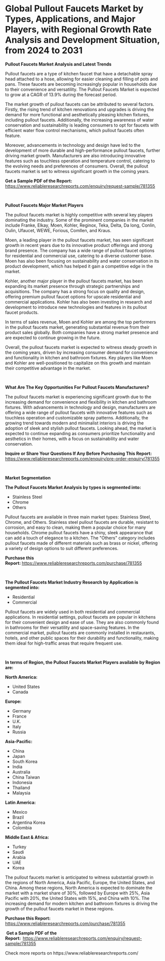 <p><h1>Global Pullout Faucets Market by Types, Applications, and Major Players, with Regional Growth Rate Analysis and Development Situation, from 2024 to 2031</h1></p><p><strong>Pullout Faucets Market Analysis and Latest Trends</strong></p>
<p><p>Pullout faucets are a type of kitchen faucet that have a detachable spray head attached to a hose, allowing for easier cleaning and filling of pots and pans. These faucets are becoming increasingly popular in households due to their convenience and versatility. The Pullout Faucets Market is expected to grow at a CAGR of 13.9% during the forecast period.</p><p>The market growth of pullout faucets can be attributed to several factors. Firstly, the rising trend of kitchen renovations and upgrades is driving the demand for more functional and aesthetically pleasing kitchen fixtures, including pullout faucets. Additionally, the increasing awareness of water conservation and sustainability is leading consumers to opt for faucets with efficient water flow control mechanisms, which pullout faucets often feature.</p><p>Moreover, advancements in technology and design have led to the development of more durable and high-performance pullout faucets, further driving market growth. Manufacturers are also introducing innovative features such as touchless operation and temperature control, catering to the evolving needs and preferences of consumers. Overall, the pullout faucets market is set to witness significant growth in the coming years.</p></p>
<p><strong>Get a Sample PDF of the Report:&nbsp;</strong> <a href="https://www.reliableresearchreports.com/enquiry/request-sample/781355">https://www.reliableresearchreports.com/enquiry/request-sample/781355</a></p>
<p>&nbsp;</p>
<p><strong>Pullout Faucets Major Market Players</strong></p>
<p><p>The pullout faucets market is highly competitive with several key players dominating the industry. Some of the prominent companies in the market include Franke, Elkay, Moen, Kohler, Reginox, Teka, Delta, Da long, Conlin, Oulin, Ufaucet, WEWE, Forious, Comllen, and Kraus.</p><p>Moen, a leading player in the pullout faucets market, has seen significant growth in recent years due to its innovative product offerings and strong brand presence. The company has a wide range of pullout faucet options for residential and commercial use, catering to a diverse customer base. Moen has also been focusing on sustainability and water conservation in its product development, which has helped it gain a competitive edge in the market.</p><p>Kohler, another major player in the pullout faucets market, has been expanding its market presence through strategic partnerships and acquisitions. The company has a strong focus on quality and design, offering premium pullout faucet options for upscale residential and commercial applications. Kohler has also been investing in research and development to introduce new technologies and features in its pullout faucet products.</p><p>In terms of sales revenue, Moen and Kohler are among the top performers in the pullout faucets market, generating substantial revenue from their product sales globally. Both companies have a strong market presence and are expected to continue growing in the future.</p><p>Overall, the pullout faucets market is expected to witness steady growth in the coming years, driven by increasing consumer demand for convenience and functionality in kitchen and bathroom fixtures. Key players like Moen and Kohler are well-positioned to capitalize on this growth and maintain their competitive advantage in the market.</p></p>
<p>&nbsp;</p>
<p><strong>What Are The Key Opportunities For Pullout Faucets Manufacturers?</strong></p>
<p><p>The pullout faucets market is experiencing significant growth due to the increasing demand for convenience and flexibility in kitchen and bathroom fixtures. With advancements in technology and design, manufacturers are offering a wide range of pullout faucets with innovative features such as touchless operation and customizable spray patterns. Additionally, the growing trend towards modern and minimalist interiors is driving the adoption of sleek and stylish pullout faucets. Looking ahead, the market is expected to continue expanding as consumers prioritize functionality and aesthetics in their homes, with a focus on sustainability and water conservation.</p></p>
<p><strong>Inquire or Share Your Questions If Any Before Purchasing This Report:</strong> <a href="https://www.reliableresearchreports.com/enquiry/pre-order-enquiry/781355">https://www.reliableresearchreports.com/enquiry/pre-order-enquiry/781355</a></p>
<p>&nbsp;</p>
<p><strong>Market Segmentation</strong></p>
<p><strong>The Pullout Faucets Market Analysis by types is segmented into:</strong></p>
<p><ul><li>Stainless Steel</li><li>Chrome</li><li>Others</li></ul></p>
<p><p>Pullout faucets are available in three main market types: Stainless Steel, Chrome, and Others. Stainless steel pullout faucets are durable, resistant to corrosion, and easy to clean, making them a popular choice for many households. Chrome pullout faucets have a shiny, sleek appearance that can add a touch of elegance to a kitchen. The "Others" category includes pullout faucets made of different materials such as brass or nickel, offering a variety of design options to suit different preferences.</p></p>
<p><strong>Purchase this Report:&nbsp;</strong><a href="https://www.reliableresearchreports.com/purchase/781355">https://www.reliableresearchreports.com/purchase/781355</a></p>
<p>&nbsp;</p>
<p><strong>The Pullout Faucets Market Industry Research by Application is segmented into:</strong></p>
<p><ul><li>Residential</li><li>Commercial</li></ul></p>
<p><p>Pullout faucets are widely used in both residential and commercial applications. In residential settings, pullout faucets are popular in kitchens for their convenient design and ease of use. They are also commonly found in bathrooms for their versatility and space-saving features. In the commercial market, pullout faucets are commonly installed in restaurants, hotels, and other public spaces for their durability and functionality, making them ideal for high-traffic areas that require frequent use.</p></p>
<p>&nbsp;</p>
<p><strong>In terms of Region, the Pullout Faucets Market Players available by Region are:</strong></p>
<p>
    <p> <strong> North America: </strong>
        <ul>
            <li>United States</li>
            <li>Canada</li>
        </ul>
        </p> 
    <p> <strong> Europe: </strong>
        <ul>
            <li>Germany</li>
            <li>France</li>
            <li>U.K.</li>
            <li>Italy</li>
            <li>Russia</li>
        </ul>
        </p> 
    <p> <strong> Asia-Pacific: </strong>
        <ul>
            <li>China</li>
            <li>Japan</li>
            <li>South Korea</li>
            <li>India</li>
            <li>Australia</li>
            <li>China Taiwan</li>
            <li>Indonesia</li>
            <li>Thailand</li>
            <li>Malaysia</li>
        </ul>
        </p> 
    <p> <strong> Latin America: </strong>
        <ul>
            <li>Mexico</li>
            <li>Brazil</li>
            <li>Argentina Korea</li>
            <li>Colombia</li>
        </ul>
        </p> 
    <p> <strong> Middle East & Africa: </strong>
        <ul>
            <li>Turkey</li>
            <li>Saudi</li>
            <li>Arabia</li>
            <li>UAE</li>
            <li>Korea</li>
        </ul>
    </p>
    </p>
<p><p>The pullout faucets market is anticipated to witness substantial growth in the regions of North America, Asia Pacific, Europe, the United States, and China. Among these regions, North America is expected to dominate the market with a market share of 30%, followed by Europe with 25%, Asia Pacific with 20%, the United States with 15%, and China with 10%. The increasing demand for modern kitchen and bathroom fixtures is driving the growth of the pullout faucets market in these regions.</p></p>
<p><strong>Purchase this Report: </strong><a href="https://www.reliableresearchreports.com/purchase/781355">https://www.reliableresearchreports.com/purchase/781355</a></p>
<p>&nbsp;<strong>Get a Sample PDF of the Report:&nbsp;&nbsp;</strong><a href="https://www.reliableresearchreports.com/enquiry/request-sample/781355">https://www.reliableresearchreports.com/enquiry/request-sample/781355</a></p>
<p><strong></strong></p>
<p>Check more reports on https://www.reliableresearchreports.com/</p>